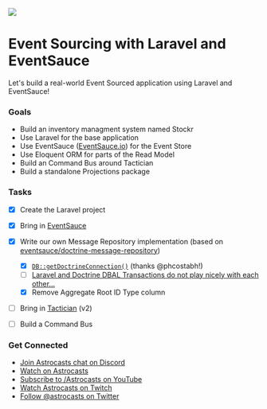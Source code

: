 ![](https://d.pr/i/2vExfN+)

# Event Sourcing with Laravel and EventSauce

Let's build a real-world Event Sourced application using Laravel and EventSauce!



### Goals

* Build an inventory managment system named Stockr
* Use Laravel for the base application
* Use EventSauce ([EventSauce.io](https://EventSauce.io)) for the Event Store
* Use Eloquent ORM for parts of the Read Model
* Build an Command Bus around Tactician
* Build a standalone Projections package



### Tasks

* [x] Create the Laravel project
* [x] Bring in [EventSauce](https://eventsauce.io)
* [x] Write our own Message Repository implementation (based on [eventsauce/doctrine-message-repository](https://github.com/EventSaucePHP/DoctrineMessageRepository))
  * [x] [`DB::getDoctrineConnection()`](https://github.com/astrocasts/stockr/pull/1) (thanks @phcostabh!)
  * [ ] [Laravel and Doctrine DBAL Transactions do not play nicely with each other...](https://gist.github.com/simensen/3bb6aa09c6250946a816147c839467c9)
  * [x] Remove Aggregate Root ID Type column
* [ ] Bring in [Tactician](https://tactician.thephpleague.com) (v2)
* [ ] Build a Command Bus



### Get Connected

- [Join Astrocasts chat on Discord](https://discord.gg/gAYN5RT)
- [Watch on Astrocasts](https://astrocasts.com/live-sessions/projects/event-sourcing-with-laravel-and-eventsauce)
- [Subscribe to /Astrocasts on YouTube](https://youtube.com/astrocasts)
- [Watch Astrocasts on Twitch](https://twitch.tv/beausimensen)
- [Follow @astrocasts on Twitter](https://twitter.com/astrocasts)





